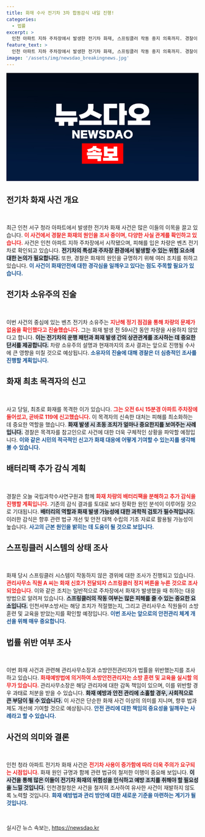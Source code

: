 ```yaml
---
title: 화재 수사 전기차 3차 합동감식 내일 진행!
categories:
  - 법률
excerpt: >
  인천 아파트 지하 주차장에서 발생한 전기차 화재, 스프링클러 작동 중지 의혹까지. 경찰이 화재 원인과 안전관리 책임을 추적하며 긴급 수사 착수! 화재의 진실이 드러날지 주목된다.
feature_text: >
  인천 아파트 지하 주차장에서 발생한 전기차 화재, 스프링클러 작동 중지 의혹까지. 경찰이 화재 원인과 안전관리 책임을 추적하며 긴급 수사 착수! 화재의 진실이 드러날지 주목된다.
image: '/assets/img/newsdao_breakingnews.jpg'
---
```


<p><img src="/assets/img/newsdao_breakingnews.jpg" alt="koreaapp 속보" /></p>

<h2 data-ke-size="size26">전기차 화재 사건 개요</h2>

<p data-ke-size="size16">&nbsp;</p>

<p>최근 인천 서구 청라 아파트에서 발생한 전기차 화재 사건은 많은 이들의 이목을 끌고 있습니다. <b><span style="color: #ee2323;">이 사건에서 경찰은 화재의 원인을 조사 중이며, 다양한 사실 관계를 확인하고 있습니다.</span></b> 사건은 인천 아파트 지하 주차장에서 시작됐으며, 피해를 입은 차량은 벤츠 전기차로 확인되고 있습니다. <b><span style="background-color: #21538527;">전기차의 특성과 주차장 환경에서 발생할 수 있는 위험 요소에 대한 논의가 필요합니다.</span></b> 또한, 경찰은 화재의 원인을 규명하기 위해 여러 조치를 취하고 있습니다. <b><span style="color: #1a5490;">이 사건이 화재안전에 대한 경각심을 일깨우고 있다는 점도 주목할 필요가 있습니다.</span></b></p>

<h2 data-ke-size="size26">전기차 소유주의 진술</h2>

<p data-ke-size="size16">&nbsp;</p>

<p>이번 사건의 중심에 있는 벤츠 전기차 소유주는 <b><span style="color: #ee2323;">지난해 정기 점검을 통해 차량의 문제가 없음을 확인했다고 진술했습니다.</span></b> 그는 화재 발생 전 59시간 동안 차량을 사용하지 않았다고 합니다. <b><span style="background-color: #21538527;">이는 전기차의 운행 패턴과 화재 발생 간의 상관관계를 조사하는 데 중요한 단서를 제공합니다.</span></b> 차량 소유주의 설명과 현재까지의 조사 결과는 앞으로 진행될 수사에 큰 영향을 미칠 것으로 예상됩니다. <b><span style="color: #1a5490;">소유자의 진술에 대해 경찰은 더 심층적인 조사를 진행할 계획입니다.</span></b></p>

<h2 data-ke-size="size26">화재 최초 목격자의 신고</h2>

<p data-ke-size="size16">&nbsp;</p>

<p>사고 당일, 최초로 화재를 목격한 이가 있습니다. <b><span style="color: #ee2323;">그는 오전 6시 15분경 아파트 주차장에 들어섰고, 곧바로 119에 신고했습니다.</span></b> 이 목격자의 신속한 대처는 피해를 최소화하는 데 중요한 역할을 했습니다. <b><span style="background-color: #21538527;">화재 발생 시 초동 조치가 얼마나 중요한지를 보여주는 사례입니다.</span></b> 경찰은 목격자를 참고인으로 사건에 대한 더욱 구체적인 상황을 파악할 예정입니다. <b><span style="color: #1a5490;">이와 같은 시민의 적극적인 신고가 화재 대응에 어떻게 기여할 수 있는지를 생각해볼 수 있습니다.</span></b></p>

<h2 data-ke-size="size26">배터리팩 추가 감식 계획</h2>

<p data-ke-size="size16">&nbsp;</p>

<p>경찰은 오늘 국립과학수사연구원과 함께 <b><span style="color: #ee2323;">화재 차량의 배터리팩을 분해하고 추가 감식을 진행할 계획입니다.</span></b> 기존의 감식 결과를 토대로 보다 정확한 원인 분석이 이루어질 것으로 기대됩니다. <b><span style="background-color: #21538527;">배터리의 역할과 화재 발생 가능성에 대한 과학적 검토가 필수적입니다.</span></b> 이러한 감식은 향후 관련 법규 개선 및 안전 대책 수립의 기초 자료로 활용될 가능성이 높습니다. <b><span style="color: #1a5490;">사고의 근본 원인을 밝히는 데 도움이 될 것으로 보입니다.</span></b></p>

<h2 data-ke-size="size26">스프링클러 시스템의 상태 조사</h2>

<p data-ke-size="size16">&nbsp;</p>

<p>화재 당시 스프링클러 시스템이 작동하지 않은 경위에 대한 조사가 진행되고 있습니다. <b><span style="color: #ee2323;">관리사무소 직원 A 씨는 화재 신호가 전달되자 스프링클러 정지 버튼을 누른 것으로 조사되었습니다.</span></b> 이와 같은 조치는 일반적으로 주차장에서 화재가 발생했을 때 취하는 대응 방법으로 알려져 있습니다. <b><span style="background-color: #21538527;">스프링클러의 작동 여부는 많은 피해를 줄 수 있는 중요한 요소입니다.</span></b> 인천서부소방서는 해당 조치가 적절했는지, 그리고 관리사무소 직원들이 소방 훈련 및 교육을 받았는지를 확인할 예정입니다. <b><span style="color: #1a5490;">이번 조사는 앞으로의 안전관리 체계 개선을 위해 매우 중요합니다.</span></b></p>

<h2 data-ke-size="size26">법률 위반 여부 조사</h2>

<p data-ke-size="size16">&nbsp;</p>

<p>이번 화재 사건과 관련해 관리사무소장과 소방안전관리자가 법률을 위반했는지를 조사하고 있습니다. <b><span style="color: #ee2323;">화재예방법에 의거하여 소방안전관리자는 소방 훈련 및 교육을 실시할 의무가 있습니다.</span></b> 관리사무소장은 해당 관리자에 대한 감독 책임이 있으며, 이를 위반할 경우 과태료 처분을 받을 수 있습니다. <b><span style="background-color: #21538527;">화재 예방과 안전 관리에 소홀할 경우, 사회적으로 큰 부담이 될 수 있습니다.</span></b> 이 사건은 단순한 화재 사건 이상의 의미를 지니며, 향후 법과 제도 개선에 기여할 것으로 예상됩니다. <b><span style="color: #1a5490;">안전 관리에 대한 책임의 중요성을 일깨우는 사례라고 할 수 있습니다.</span></b></p>

<h2 data-ke-size="size26">사건의 의미와 결론</h2>

<p data-ke-size="size16">&nbsp;</p>

<p>인천 청라 아파트 전기차 화재 사건은 <b><span style="color: #ee2323;">전기차 사용이 증가함에 따라 더욱 주의가 요구되는 시점입니다.</span></b> 화재 원인 규명과 함께 관련 법규의 철저한 이행이 중요해 보입니다. <b><span style="background-color: #21538527;">이 사건을 통해 많은 이들이 전기차 화재의 위험성을 인식하고 예방 조치를 취해야 할 필요성을 느낄 것입니다.</span></b> 인천경찰청은 사건을 철저히 조사하여 유사한 사건이 재발하지 않도록 노력할 것입니다. <b><span style="color: #1a5490;">화재 예방법과 관리 방안에 대한 새로운 기준을 마련하는 계기가 될 것입니다.</span></b></p>

<p data-ke-size="size16">&nbsp;</p>
실시간 뉴스 속보는, <a href="https://newsdao.kr" rel="dofollow">https://newsdao.kr</a>


